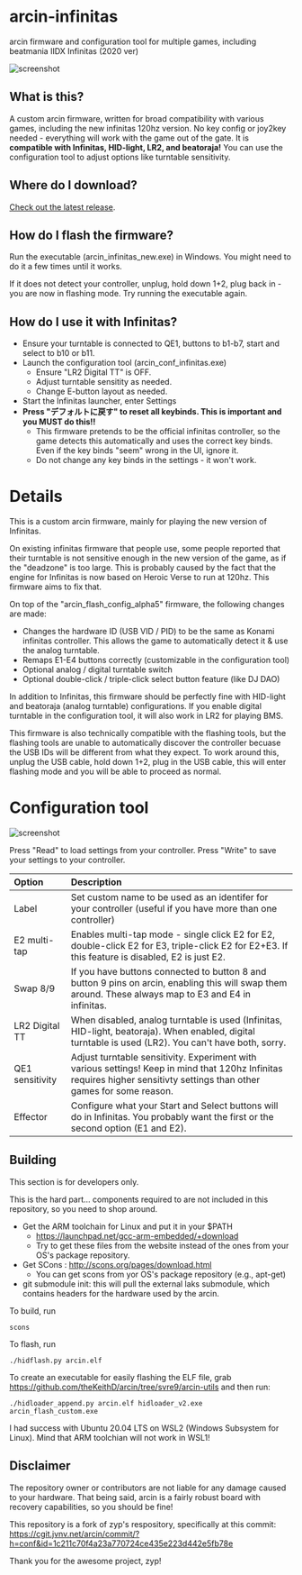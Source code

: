 # arcin-infinitas
arcin firmware and configuration tool for multiple games, including beatmania IIDX Infinitas (2020 ver)

![screenshot](https://raw.githubusercontent.com/minsang-github/arcin-infinitas/11a84bc1b7bb3b4af14aa5897ed2dd006416c18e/res/conf_screenshot.png)

## What is this?
A custom arcin firmware, written for broad compatibility with various games, including the new infinitas 120hz version. No key config or joy2key needed - everything will work with the game out of the gate. It is **compatible with Infinitas, HID-light, LR2, and beatoraja!** You can use the configuration tool to adjust options like turntable sensitivity.

## Where do I download?

[Check out the latest release](https://github.com/minsang-github/arcin-infinitas/releases/latest).

## How do I flash the firmware?

Run the executable (arcin_infinitas_new.exe) in Windows. You might need to do it a few times until it works.

If it does not detect your controller, unplug, hold down 1+2, plug back in - you are now in flashing mode. Try running the executable again.

## How do I use it with Infinitas?
* Ensure your turntable is connected to QE1, buttons to b1-b7, start and select to b10 or b11.
* Launch the configuration tool (arcin_conf_infinitas.exe)
    * Ensure "LR2 Digital TT" is OFF.
    * Adjust turntable sensitity as needed.
    * Change E-button layout as needed.
* Start the Infinitas launcher, enter Settings
* **Press "デフォルトに戻す" to reset all keybinds. This is important and you MUST do this!!**
    * This firmware pretends to be the official infinitas controller, so the game detects this automatically and uses the correct key binds. Even if the key binds "seem" wrong in the UI, ignore it.
    * Do not change any key binds in the settings - it won't work.

# Details

This is a custom arcin firmware, mainly for playing the new version of Infinitas.

On existing infinitas firmware that people use, some people reported that their turntable is not sensitive enough in the new version of the game, as if the "deadzone" is too large. This is probably caused by the fact that the engine for Infinitas is now based on Heroic Verse to run at 120hz. This firmware aims to fix that.

On top of the "arcin_flash_config_alpha5" firmware, the following changes are made:

* Changes the hardware ID (USB VID / PID) to be the same as Konami infinitas controller. This allows the game to automatically detect it & use the analog turntable.
* Remaps E1-E4 buttons correctly (customizable in the configuration tool)
* Optional analog / digital turntable switch
* Optional double-click / triple-click select button feature (like DJ DAO)

In addition to Infinitas, this firmware should be perfectly fine with HID-light and beatoraja (analog turntable) configurations. If you enable digital turntable in the configuration tool, it will also work in LR2 for playing BMS.

This firmware is also technically compatible with the flashing tools, but the flashing tools are unable to automatically discover the controller becuase the USB IDs will be different from what they expect. To work around this, unplug the USB cable, hold down 1+2, plug in the USB cable, this will enter flashing mode and you will be able to proceed as normal.

# Configuration tool

![screenshot](https://raw.githubusercontent.com/minsang-github/arcin-infinitas/11a84bc1b7bb3b4af14aa5897ed2dd006416c18e/res/conf_screenshot.png)

Press "Read" to load settings from your controller. Press "Write" to save your settings to your controller.

|Option            |Description  |
| :--------------- | :---------- |
|Label           | Set custom name to be used as an identifer for your controller (useful if you have more than one controller) |
|E2 multi-tap    | Enables multi-tap mode - single click E2 for E2, double-click E2 for E3, triple-click E2 for E2+E3. If this feature is disabled, E2 is just E2. |
|Swap 8/9        | If you have buttons connected to button 8 and button 9 pins on arcin, enabling this will swap them around. These always map to E3 and E4 in infinitas. |
|LR2 Digital TT  | When disabled, analog turntable is used (Infinitas, HID-light, beatoraja). When enabled, digital turntable is used (LR2). You can't have both, sorry. |
|QE1 sensitivity | Adjust turntable sensitivity. Experiment with various settings! Keep in mind that 120hz Infinitas requires higher sensitivty settings than other games for some reason. |
|Effector        | Configure what your Start and Select buttons will do in Infinitas. You probably want the first or the second option (E1 and E2). |

## Building

This section is for developers only.

This is the hard part... components required to are not included in this repository, so you need to shop around.

* Get the ARM toolchain for Linux and put it in your $PATH
    * https://launchpad.net/gcc-arm-embedded/+download
    * Try to get these files from the website instead of the ones from your OS's package repository.
* Get SCons : http://scons.org/pages/download.html
    * You can get scons from yor OS's package repository (e.g., apt-get)
* git submodule init: this will pull the external laks submodule, which contains headers for the hardware used by the arcin.

To build, run

    scons

To flash, run

    ./hidflash.py arcin.elf

To create an executable for easily flashing the ELF file, grab https://github.com/theKeithD/arcin/tree/svre9/arcin-utils and then run:

    ./hidloader_append.py arcin.elf hidloader_v2.exe arcin_flash_custom.exe

I had success with Ubuntu 20.04 LTS on WSL2 (Windows Subsystem for Linux). Mind that ARM toolchian will not work in WSL1!

## Disclaimer

The repository owner or contributors are not liable for any damage caused to your hardware. That being said, arcin is a fairly robust board with recovery capabilities, so you should be fine!

This repository is a fork of zyp's respository, specifically at this commit: https://cgit.jvnv.net/arcin/commit/?h=conf&id=1c211c70f4a23a770724ce435e223d442e5fb78e

Thank you for the awesome project, zyp!

